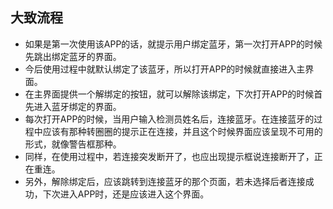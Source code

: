 ## 大致流程
- 如果是第一次使用该APP的话，就提示用户绑定蓝牙，第一次打开APP的时候先跳出绑定蓝牙的界面。
- 今后使用过程中就默认绑定了该蓝牙，所以打开APP的时候就直接进入主界面。
- 在主界面提供一个解绑定的按钮，就可以解除该绑定，下次打开APP的时候首先进入蓝牙绑定的界面。
- 每次打开APP的时候，当用户输入检测员姓名后，连接蓝牙。在连接蓝牙的过程中应该有那种转圈圈的提示正在连接，并且这个时候界面应该呈现不可用的形式，就像警告框那种。
- 同样，在使用过程中，若连接突发断开了，也应出现提示框说连接断开了，正在重连。
- 另外，解除绑定后，应该跳转到连接蓝牙的那个页面，若未选择后者连接成功，下次进入APP时，还是应该进入这个界面。
